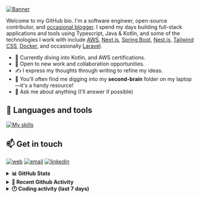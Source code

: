 [![Banner](https://raw.githubusercontent.com/wilfriedago/wilfriedago/main/assets/1.png)][website]

Welcome to my GitHub bio. I'm a software engineer, open-source contributor, and [occasional blogger][blog]. I spend my days building full-stack applications and tools using Typescript, Java & Kotlin, and some of the technologies I work with include [AWS](https://aws.amazon.com/fr/), [Next.js](https://nextjs.org/), [Spring Boot](https://spring.io/projects/spring-boot), [Nest.js](https://nestjs.com/), [Tailwind CSS](https://github.com/tailwindlabs/tailwindcss), [Docker](https://www.docker.com/), and occasionally [Laravel](https://laravel.com/).

- 🔭 Currently diving into Kotlin, and AWS certifications.
- 👯 Open to new work and collaboration opportunities.
- ✍️ I express my thoughts through writing to refine my ideas.
- 🧠 You'll often find me digging into my **second-brain** folder on my laptop—it's a handy resource!
- 💬 Ask me about anything (I'll answer if possible)

## 🎨 Languages and tools

[![My skills](https://skillicons.dev/icons?i=typescript,js,nodejs,nest,java,kotlin,spring,python,fastapi,django,aws,docker,vscode,idea,tailwind&perline=15)](https://wilfriedago.dev/about#skills)

## 📫 Get in touch
[![web](https://img.shields.io/badge/WEBSITE-12100E?logo=google-earth&color=282A36)][website]
[![email](https://img.shields.io/badge/MAIL-12100E?logo=mailgun&color=282A36)][mail]
[![linkedin](https://img.shields.io/badge/LINKEDIN-12100E?logo=linkedin&color=282A36)][linkedin]


<details>
  <summary><b>📊 GitHub Stats</b></summary>
	<br/>
	<p align="left">
		<img width="49.5%" src="https://github-readme-stats.vercel.app/api?username=wilfriedago&show_icons=true&count_private=true&title_color=10b981&icon_color=10b981&theme=react&hide_border=true" />
		<img width="49.5%" src="https://streak-stats.demolab.com/?user=wilfriedago&hide_border=true&theme=react&ring=10b981&fire=fff&currStreakNum=fff&sideLabels=10b981&currStreakLabel=10b981&sideNums=fff" />
	</p>
</details>

<details>
  <summary><b>📅 Recent Github Activity</b></summary>
	<br>

<!--RECENT_ACTIVITY:last_update-->
Last Updated: Thursday, June 12th, 2025, 4:23:36 AM
<!--RECENT_ACTIVITY:last_update_end-->

<!--RECENT_ACTIVITY:start-->
1. ⭐ Starred [Calvin-LL/is-even-ai](https://github.com/Calvin-LL/is-even-ai)<br>
2. ⭐ Starred [kauffinger/lazyvim](https://github.com/kauffinger/lazyvim)<br>
3. ⭐ Starred [heyform/heyform](https://github.com/heyform/heyform)<br>
4. ⭐ Starred [karakeep-app/karakeep](https://github.com/karakeep-app/karakeep)<br>
5. ⬆️ Pushed 2 commit(s) to [wilfriedago/nodebestpractices](https://github.com/wilfriedago/nodebestpractices)<br>
<!--RECENT_ACTIVITY:end-->
</details>

<details>
  <summary><b>🕐 Coding activity (last 7 days)</b></summary>
	<br>

<!--START_SECTION:waka-->

```python
Total Time: 10 hrs 11 mins

Java           7 hrs 54 mins   ███████████████████▒░░░░░   77.41 %
TypeScript     47 mins         ██░░░░░░░░░░░░░░░░░░░░░░░   07.78 %
XML            11 mins         ▒░░░░░░░░░░░░░░░░░░░░░░░░   01.93 %
SQL            4 mins          ▒░░░░░░░░░░░░░░░░░░░░░░░░   00.70 %
JavaScript     2 mins          ░░░░░░░░░░░░░░░░░░░░░░░░░   00.43 %
Other          1 min           ░░░░░░░░░░░░░░░░░░░░░░░░░   00.17 %
```

<!--END_SECTION:waka-->
</details>

[website]: https://wilfriedago.dev
[linkedin]: https://linkedin.com/in/wilfriedago
[blog]: https://wilfriedago.dev/blog
[mail]: mailto:me@wilfriedago.dev
